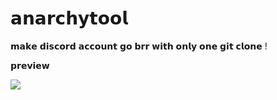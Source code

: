 # 𝗮𝗻𝗮𝗿𝗰𝗵𝘆𝘁𝗼𝗼𝗹

𝗺𝗮𝗸𝗲 𝗱𝗶𝘀𝗰𝗼𝗿𝗱 𝗮𝗰𝗰𝗼𝘂𝗻𝘁 𝗴𝗼 𝗯𝗿𝗿 𝘄𝗶𝘁𝗵 𝗼𝗻𝗹𝘆 𝗼𝗻𝗲 𝗴𝗶𝘁 𝗰𝗹𝗼𝗻𝗲 !

𝗽𝗿𝗲𝘃𝗶𝗲𝘄

![](https://cdn.discordapp.com/attachments/423193702115180544/757160831057395802/unknown.png)
